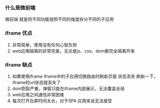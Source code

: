 ### 什么是微前端
微前端 就是将不同功能按照不同的维度拆分不同的子应用
### iframe 优点
1. 非常简单，使用没有任何心智负担
2. web应用隔离的非常完美，无论是js、css、dom都完全隔离开来
### iframe 缺点
1. 如果使用iframe iframe中的子应用切换路由时刷新页面 状态丢失 刷新一下，iframe的url状态就丢失了
2. dom割裂严重，弹窗只能在iframe内部展示，无法覆盖全局
3. web应用之间通信非常困难
4. 每次打开白屏时间太长，对于SPA 应用来说无法接受
